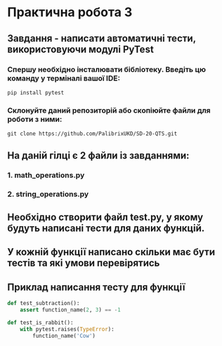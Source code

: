 # Практична робота 3
## Завдання - написати автоматичні тести, використовуючи модулі PyTest

### Спершу необхідно інсталювати бібліотеку. Введіть цю команду у терміналі вашої IDE:
``
pip install pytest
``

### Склонуйте даний репозиторій або скопіюйте файли для роботи з ними:
``
git clone https://github.com/PalibrixUKD/SD-20-QTS.git
``
## На даній гілці є 2 файли із завданнями: 
### 1. math_operations.py
### 2. string_operations.py
## Необхідно створити файл test.py, у якому будуть написані тести для даних функцій.
## У кожній функції написано скільки має бути тестів та які умови перевірятись

## Приклад написання тесту для функції
```python
def test_subtraction():
    assert function_name(2, 3) == -1

def test_is_rabbit():
    with pytest.raises(TypeError):
        function_name('Cow')
```

